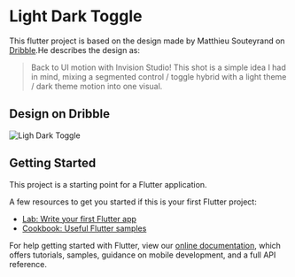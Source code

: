 # Light Dark Toggle

This flutter project is based on the design made by Matthieu Souteyrand on [Dribble](https://dribbble.com/shots/5846239-Light-dark-toggle-switch-InVision-Studio).He describes the design as: 
> Back to UI motion with Invision Studio! This shot is a simple idea I had in mind, mixing a segmented control / toggle hybrid with a light theme / dark theme motion into one visual.

## Design on Dribble 
![Ligh Dark Toggle](https://github.com/shubhamhackz/light_dark_toggle/blob/master/files/lightdark_concept_07.gif)

## Getting Started

This project is a starting point for a Flutter application.

A few resources to get you started if this is your first Flutter project:

- [Lab: Write your first Flutter app](https://flutter.dev/docs/get-started/codelab)
- [Cookbook: Useful Flutter samples](https://flutter.dev/docs/cookbook)

For help getting started with Flutter, view our
[online documentation](https://flutter.dev/docs), which offers tutorials,
samples, guidance on mobile development, and a full API reference.
